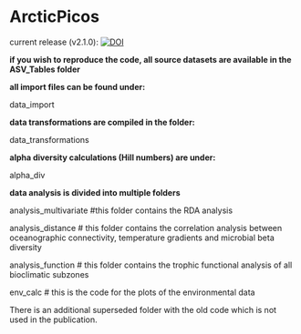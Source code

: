 # ArcticPicos


current release (v2.1.0): 
[![DOI]([https://zenodo.org/badge/DOI/10.5281/zenodo.7827904.svg)](https://doi.org/10.5281/zenodo.7827904](https://zenodo.org/doi/10.5281/zenodo.5781578))


**if you wish to reproduce the code, all source datasets are available in the ASV_Tables folder**



**all import files can be found under:** 

data_import

**data transformations are compiled in the folder:**

data_transformations

**alpha diversity calculations (Hill numbers) are under:**

alpha_div

**data analysis is divided into multiple folders** 

analysis_multivariate #this folder contains the RDA analysis 

analysis_distance # this folder contains the correlation analysis between oceanographic connectivity, temperature gradients and microbial beta diversity 

analysis_function # this folder contains the trophic functional analysis of all bioclimatic subzones

env_calc # this is the code for the plots of the environmental data

There is an additional superseded folder with the old code which is not used in the publication. 
